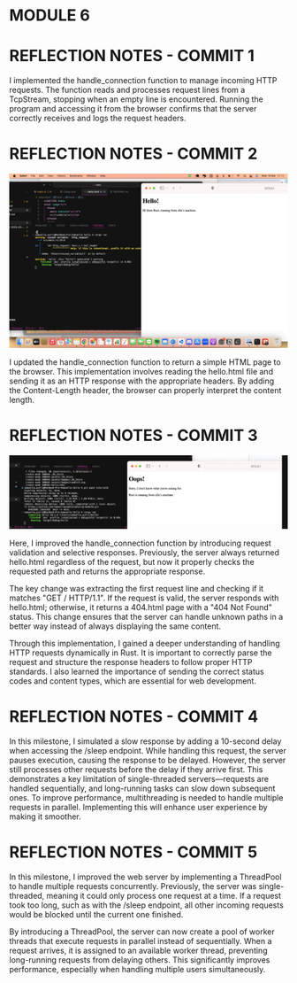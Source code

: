 # MODULE 6

# REFLECTION NOTES - COMMIT 1
I implemented the handle_connection function to manage incoming HTTP requests. The function reads and processes request lines from a TcpStream, stopping when an empty line is encountered. Running the program and accessing it from the browser confirms that the server correctly receives and logs the request headers.

# REFLECTION NOTES - COMMIT 2
![Commit 2 screen capture](/assets/images/commit2.png)

I updated the handle_connection function to return a simple HTML page to the browser. This implementation involves reading the hello.html file and sending it as an HTTP response with the appropriate headers. By adding the Content-Length header, the browser can properly interpret the content length. 

# REFLECTION NOTES - COMMIT 3
![Commit 3 screen capture](/assets/images/commit3.png)

Here, I improved the handle_connection function by introducing request validation and selective responses. Previously, the server always returned hello.html regardless of the request, but now it properly checks the requested path and returns the appropriate response.

The key change was extracting the first request line and checking if it matches "GET / HTTP/1.1". If the request is valid, the server responds with hello.html; otherwise, it returns a 404.html page with a "404 Not Found" status. This change ensures that the server can handle unknown paths in a better way instead of always displaying the same content.

Through this implementation, I gained a deeper understanding of handling HTTP requests dynamically in Rust. It is important to correctly parse the request and structure the response headers to follow proper HTTP standards. I also learned the importance of sending the correct status codes and content types, which are essential for web development.

# REFLECTION NOTES - COMMIT 4

In this milestone, I simulated a slow response by adding a 10-second delay when accessing the /sleep endpoint. While handling this request, the server pauses execution, causing the response to be delayed. However, the server still processes other requests before the delay if they arrive first. This demonstrates a key limitation of single-threaded servers—requests are handled sequentially, and long-running tasks can slow down subsequent ones. To improve performance, multithreading is needed to handle multiple requests in parallel. Implementing this will enhance user experience by making it smoother.

# REFLECTION NOTES - COMMIT 5
In this milestone, I improved the web server by implementing a ThreadPool to handle multiple requests concurrently. Previously, the server was single-threaded, meaning it could only process one request at a time. If a request took too long, such as with the /sleep endpoint, all other incoming requests would be blocked until the current one finished.

By introducing a ThreadPool, the server can now create a pool of worker threads that execute requests in parallel instead of sequentially. When a request arrives, it is assigned to an available worker thread, preventing long-running requests from delaying others. This significantly improves performance, especially when handling multiple users simultaneously.